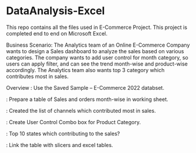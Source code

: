 # DataAnalysis-Excel
This repo contains all the files used in E-Commerce Project. This project is completed end to end on Microsoft Excel.

Business Scenario: The Analytics team of an Online E-Commerce Company wants to design a Sales dashboard to analyze the sales based on various categories. The company wants to add user control for month category, so users can apply filter, and can see the trend month-wise and product-wise accordingly. The Analytics team also wants top 3 category which contributes most in sales.

Overview  Use the Saved Sample – E-Commerce 2022 databset.

 Prepare a table of Sales and orders month-wise in working sheet.

 Created the list of channels which contributed most in sales.

 Create User Control Combo box for Product Category.

 Top 10 states which contributing to the sales?

 Link the table with slicers and excel tables.
